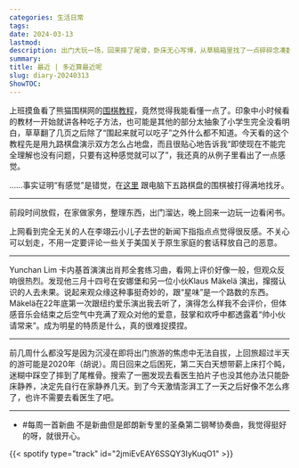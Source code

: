 ```yaml
---
categories: 生活日常
tags: 
date: 2024-03-13
lastmod: 
description: 出门大玩一场，回来摔了尾骨，卧床无心写博，从草稿箱里找了一点碎碎念凑数。
summary: 
title: 最近 | 多近算最近呢
slug: diary-20240313
ShowTOC:
---
```

上班摸鱼看了熊猫围棋网的[围棋教程](https://www.weiqi-pandanet.cn/howtoplaygo/index.htm)，竟然觉得我能看懂一点了。印象中小时候看的教材一开始就讲各种吃子方法，也可能是其他的部分太抽象了小学生完全没看明白，草草翻了几页之后除了“围起来就可以吃子”之外什么都不知道。今天看的这个教程先是用九路棋盘演示双方怎么占地盘，而且很贴心地告诉我“即使现在不能完全理解也没有问题，只要有这种感觉就可以了”，我还真的从例子里看出了一点感觉。

……事实证明“有感觉”是错觉，在[这里](https://www.cosumi.net/zh/) 跟电脑下五路棋盘的围棋被打得满地找牙。

------

前段时间放假，在家做家务，整理东西，出门溜达，晚上回来一边玩一边看闲书。

上网看到完全无关的人在李翊云小儿子去世的新闻下指指点点觉得很反感。不关心可以划走，不用一定要评论一些关于美国关于原生家庭的套话释放自己的恶意。

---

Yunchan Lim 卡内基首演演出肖邦全套练习曲，看网上评价好像一般，但观众反响很热烈。发现他三月十四号在安娜堡和另一位小伙Klaus Mäkelä 演出，撺掇认识的人去未果。说起来观众缘这种事挺奇妙的，跟“星味”是一个路数的东西。Mäkelä在22年底第一次跟纽约爱乐演出我去听了，演得怎么样我不会评价，但体感音乐会结束之后空气中充满了观众对他的爱意，鼓掌和欢呼中都透露着“帅小伙请常来”。成为明星的特质是什么，真的很难捉摸捏。

---

前几周什么都没写是因为沉浸在即将出门旅游的焦虑中无法自拔，上回旅超过半天的游可能是2020年（胡说）。周日回来之后困死，第二天白天想带薪上床打个盹，迷糊中踩空了摔到了尾椎骨。搜索了一圈发现去看医生拍片子也没其他办法只能卧床静养，决定先自行在家静养几天。到了今天激情澎湃工了一天之后好像不怎么疼了，也许不需要去看医生了吧。

---

- #每周一首新曲 不是新曲但是郎朗新专里的圣桑第二钢琴协奏曲，我觉得挺好的呀，就很开心。

{{< spotify type="track" id="2jmiEvEAY6SSQY3IyKuqO1" >}}
